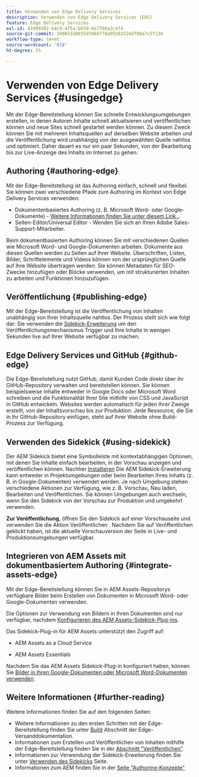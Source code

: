 ```yaml
---
title: Verwenden von Edge Delivery Services
description: Verwenden von Edge Delivery Services (EDS)
feature: Edge Delivery Services
exl-id: 41999302-b4c9-4f5a-b659-6e7398a3c4f4
source-git-commit: 34965338015df868778a95582524df08a7c5f136
workflow-type: tm+mt
source-wordcount: '618'
ht-degree: 1%

---
```


# Verwenden von Edge Delivery Services {#usingedge}

Mit der Edge-Bereitstellung können Sie schnelle Entwicklungsumgebungen erstellen, in denen Autoren Inhalte schnell aktualisieren und veröffentlichen können und neue Sites schnell gestartet werden können. Zu diesem Zweck können Sie mit mehreren Inhaltsquellen auf derselben Website arbeiten und die Veröffentlichung wird unabhängig von der ausgewählten Quelle nahtlos und optimiert. Daher dauert es nur ein paar Sekunden, von der Bearbeitung bis zur Live-Anzeige des Inhalts im Internet zu gehen.

## Authoring {#authoring-edge}

Mit der Edge-Bereitstellung ist das Authoring einfach, schnell und flexibel. Sie können zwei verschiedene Pfade zum Authoring im Kontext von Edge Delivery Services verwenden:

* Dokumentenbasiertes Authoring (z. B. Microsoft Word- oder Google-Dokumente) - [Weitere Informationen finden Sie unter diesem Link .](https://www.hlx.live/docs/authoring).
* Seiten-Editor/Universal Editor - Wenden Sie sich an Ihren Adobe Sales-Support-Mitarbeiter.

Beim dokumentbasierten Authoring können Sie mit verschiedenen Quellen wie Microsoft Word- und Google-Dokumenten arbeiten. Dokumente aus diesen Quellen werden zu Seiten auf Ihrer Website. Überschriften, Listen, Bilder, Schriftelemente und Videos können von der ursprünglichen Quelle auf Ihre Website übertragen werden. Sie können Metadaten für SEO-Zwecke hinzufügen oder Blöcke verwenden, um mit strukturierten Inhalten zu arbeiten und Funktionen hinzuzufügen.

## Veröffentlichung {#publishing-edge}

Mit der Edge-Bereitstellung ist die Veröffentlichung von Inhalten unabhängig von Ihrer Inhaltsquelle nahtlos. Der Prozess stellt sich wie folgt dar: Sie verwenden die [Sidekick-Erweiterung](#using-sidekick) um den Veröffentlichungsmechanismus Trigger und Ihre Inhalte in wenigen Sekunden live auf Ihrer Website verfügbar zu machen.

## Edge Delivery Services und GitHub {#github-edge}

Die Edge-Bereitstellung nutzt GitHub, damit Kunden Code direkt über ihr GitHub-Repository verwalten und bereitstellen können. Sie können beispielsweise Inhalte entweder in Google Docs oder Microsoft Word schreiben und die Funktionalität Ihrer Site mithilfe von CSS und JavaScript in GitHub entwickeln. Websites werden automatisch für jeden Ihrer Zweige erstellt, von der Inhaltsvorschau bis zur Produktion. Jede Ressource, die Sie in Ihr GitHub-Repository einfügen, steht auf Ihrer Website ohne Build-Prozess zur Verfügung.

## Verwenden des Sidekick {#using-sidekick}

Der AEM Sidekick bietet eine Symbolleiste mit kontextabhängigen Optionen, mit denen Sie Inhalte einfach bearbeiten, in der Vorschau anzeigen und veröffentlichen können. Nachher [Installieren](https://www.hlx.live/docs/sidekick-extension) Die AEM Sidekick-Erweiterung kann entweder in Projektumgebungen oder beim Bearbeiten Ihres Inhalts (z. B. in Google-Dokumenten) verwendet werden. Je nach Umgebung stehen verschiedene Aktionen zur Verfügung, wie z. B. Vorschau, Neu laden, Bearbeiten und Veröffentlichen. Sie können Umgebungen auch wechseln, wenn Sie den Sidekick von der Vorschau zur Produktion und umgekehrt verwenden.

**Zur Veröffentlichung**, öffnen Sie den Sidekick auf einer Vorschauseite und verwenden Sie die Aktion Veröffentlichen . Nachdem Sie auf Veröffentlichen geklickt haben, ist die aktuelle Vorschauversion der Seite in Live- und Produktionsumgebungen verfügbar.

## Integrieren von AEM Assets mit dokumentbasiertem Authoring {#integrate-assets-edge}

Mit der Edge-Bereitstellung können Sie in AEM Assets-Repositorys verfügbare Bilder beim Erstellen von Dokumenten in Microsoft Word- oder Google-Dokumenten verwenden.

Die Optionen zur Verwendung von Bildern in Ihren Dokumenten sind nur verfügbar, nachdem [Konfigurieren des AEM Assets-Sidekick-Plug-ins](https://www.hlx.live/developer/configuring-aem-assets-sidekick-plugin).

Das Sidekick-Plug-in für AEM Assets unterstützt den Zugriff auf:

* AEM Assets as a Cloud Service

* AEM Assets Essentials

Nachdem Sie das AEM Assets Sidekick-Plug-in konfiguriert haben, können Sie [Bilder in Ihren Google-Dokumenten oder Microsoft Word-Dokumenten verwenden](https://www.hlx.live/docs/aem-assets-sidekick-plugin).

## Weitere Informationen {#further-reading}

Weitere Informationen finden Sie auf den folgenden Seiten:

* Weitere Informationen zu den ersten Schritten mit der Edge-Bereitstellung finden Sie unter [Build](https://www.hlx.live/docs/#build) Abschnitt der Edge-Versanddokumentation.
* Informationen zum Erstellen und Veröffentlichen von Inhalten mithilfe der Edge-Bereitstellung finden Sie in der [Abschnitt &quot;Veröffentlichen&quot;](https://www.hlx.live/docs/authoring).
* Informationen zur Verwendung der Sidekick-Erweiterung finden Sie unter [Verwenden des Sidekicks](https://www.hlx.live/docs/sidekick) Seite.
* Informationen zum AEM finden Sie in der [Seite &quot;Authoring-Konzepte&quot;](https://experienceleague.adobe.com/docs/experience-manager-cloud-service/content/sites/authoring/getting-started/concepts.html)
